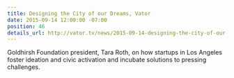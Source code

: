 ```yaml
---
title: Designing the City of our Dreams, Vator
date: 2015-09-14 12:00:00 -07:00
position: 46
details_url: http://vator.tv/news/2015-09-14-designing-the-city-of-our-dreams
---
```


Goldhirsh Foundation president, Tara Roth, on how startups in Los Angeles foster ideation and civic activation and incubate solutions to pressing challenges.

